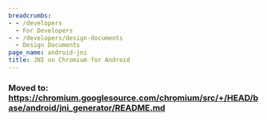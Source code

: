 ```yaml
---
breadcrumbs:
- - /developers
  - For Developers
- - /developers/design-documents
  - Design Documents
page_name: android-jni
title: JNI on Chromium for Android
---
```


### Moved to: <https://chromium.googlesource.com/chromium/src/+/HEAD/base/android/jni_generator/README.md>